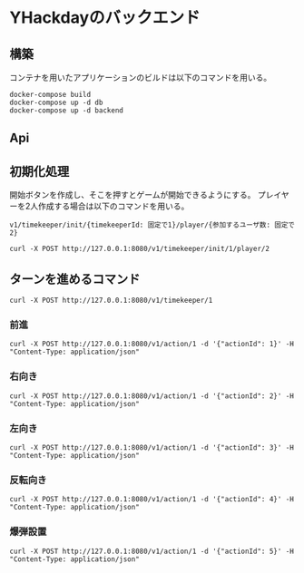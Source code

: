 # YHackdayのバックエンド

## 構築

コンテナを用いたアプリケーションのビルドは以下のコマンドを用いる。

```sh:
docker-compose build
docker-compose up -d db 
docker-compose up -d backend
```


## Api

## 初期化処理

開始ボタンを作成し、そこを押すとゲームが開始できるようにする。
プレイヤーを2人作成する場合は以下のコマンドを用いる。

`v1/timekeeper/init/{timekeeperId: 固定で1}/player/{参加するユーザ数: 固定で2}`

```sh:
curl -X POST http://127.0.0.1:8080/v1/timekeeper/init/1/player/2
```

## ターンを進めるコマンド

```sh:
curl -X POST http://127.0.0.1:8080/v1/timekeeper/1
```

### 前進

```sh:
curl -X POST http://127.0.0.1:8080/v1/action/1 -d '{"actionId": 1}' -H "Content-Type: application/json"
```

### 右向き

```sh:
curl -X POST http://127.0.0.1:8080/v1/action/1 -d '{"actionId": 2}' -H "Content-Type: application/json"
```

### 左向き

```sh:
curl -X POST http://127.0.0.1:8080/v1/action/1 -d '{"actionId": 3}' -H "Content-Type: application/json"
```

### 反転向き

```sh:
curl -X POST http://127.0.0.1:8080/v1/action/1 -d '{"actionId": 4}' -H "Content-Type: application/json"
```

### 爆弾設置

```sh:
curl -X POST http://127.0.0.1:8080/v1/action/1 -d '{"actionId": 5}' -H "Content-Type: application/json"
```